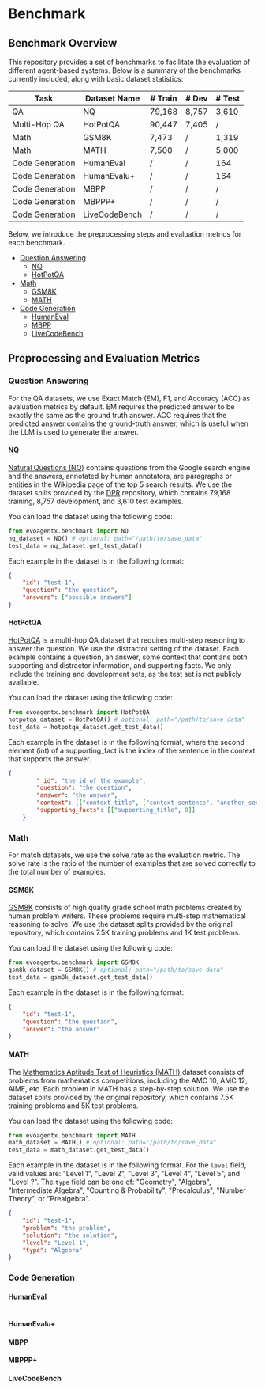 # Benchmark 

## Benchmark Overview 

This repository provides a set of benchmarks to facilitate the evaluation of different agent-based systems. Below is a summary of the benchmarks currently included, along with basic dataset statistics: 


| Task                      | Dataset Name    | # Train   | # Dev   | # Test |
| ------------------------- | --------------- | --------- | ------- | ------ |
| QA                        | NQ              | 79,168    | 8,757   | 3,610  |
| Multi-Hop QA              | HotPotQA        | 90,447    | 7,405   | /      |
| Math                      | GSM8K           | 7,473     | /       | 1,319  |
| Math                      | MATH            | 7,500     | /       | 5,000  |
| Code Generation           | HumanEval       | /         | /       | 164    |
| Code Generation           | HumanEvalu+     | /         | /       | 164    |
| Code Generation           | MBPP            | /         | /       | /      |
| Code Generation           | MBPPP+          | /         | /       | /      |
| Code Generation           | LiveCodeBench   | /         | /       | /      |


Below, we introduce the preprocessing steps and evaluation metrics for each benchmark. 

- [Question Answering](#question-answering)
  - [NQ](#nq)
  - [HotPotQA](#hotpotqa)
- [Math](#math)
  - [GSM8K](#gsm8k)
  - [MATH](#math)
- [Code Generation](#code-generation)
  - [HumanEval](#humaneval)
  - [MBPP](#mbpp)
  - [LiveCodeBench](#livecodebench)

## Preprocessing and Evaluation Metrics 

### Question Answering 

For the QA datasets, we use Exact Match (EM), F1, and Accuracy (ACC) as evaluation metrics by default. EM requires the predicted answer to be exactly the same as the ground truth answer. ACC requires that the predicted answer contains the ground-truth answer, which is useful when the LLM is used to generate the answer. 

#### NQ
[Natural Questions (NQ)](https://github.com/google-research-datasets/natural-questions) contains questions from the Google search engine and the answers, annotated by human annotators, are paragraphs or entities in the Wikipedia page of the top 5 search results. We use the dataset splits provided by the [DPR](https://github.com/facebookresearch/DPR) repository, which contains 79,168 training, 8,757 development, and 3,610 test examples. 

You can load the dataset using the following code: 
```python
from evoagentx.benchmark import NQ
nq_dataset = NQ() # optional: path="/path/to/save_data"
test_data = nq_dataset.get_test_data()
```
Each example in the dataset is in the following format: 
```json
{
    "id": "test-1", 
    "question": "the question", 
    "answers": ["possible answers"]
}
```


#### HotPotQA 
[HotPotQA](https://hotpotqa.github.io/) is a multi-hop QA dataset that requires multi-step reasoning to answer the question. We use the distractor setting of the dataset. Each example contains a question, an answer, some context that contians both supporting and distractor information, and supporting facts. We only include the training and development sets, as the test set is not publicly available. 

You can load the dataset using the following code: 
```python
from evoagentx.benchmark import HotPotQA
hotpotqa_dataset = HotPotQA() # optional: path="/path/to/save_data"
test_data = hotpotqa_dataset.get_test_data()
```
Each example in the dataset is in the following format, where the second element (int) of a supporting_fact is the index of the sentence in the context that supports the answer. 
```json
{
        "_id": "the id of the example", 
        "question": "the question", 
        "answer": "the answer", 
        "context": [["context_title", ["context_sentence", "another_sentence"]]],
        "supporting_facts": [["supporting_title", 0]]
    }
```


### Math

For match datasets, we use the solve rate as the evaluation metric. The solve rate is the ratio of the number of examples that are solved correctly to the total number of examples.

#### GSM8K 
[GSM8K](https://github.com/openai/grade-school-math) consists of high quality grade school math problems created by human problem writers. These problems require multi-step mathematical reasoning to solve. We use the dataset splits provided by the original repository, which contains 7.5K training problems and 1K test problems. 

You can load the dataset using the following code: 
```python
from evoagentx.benchmark import GSM8K
gsm8k_dataset = GSM8K() # optional: path="/path/to/save_data"
test_data = gsm8k_dataset.get_test_data()
```
Each example in the dataset is in the following format: 
```json
{
    "id": "test-1", 
    "question": "the question", 
    "answer": "the answer"
}
```

#### MATH 
The [Mathematics Aptitude Test of Heuristics (MATH)](https://github.com/hendrycks/math) dataset consists of problems from mathematics competitions, including the AMC 10, AMC 12, AIME, etc. Each problem in MATH has a step-by-step solution. We use the dataset splits provided by the original repository, which contains 7.5K training problems and 5K test problems. 

You can load the dataset using the following code: 
```python
from evoagentx.benchmark import MATH
math_dataset = MATH() # optional: path="/path/to/save_data"
test_data = math_dataset.get_test_data()
```
Each example in the dataset is in the following format. For the `level` field, valid values are: "Level 1", "Level 2", "Level 3", "Level 4", "Level 5", and "Level ?". The `type` field can be one of: "Geometry", "Algebra", "Intermediate Algebra", "Counting & Probability", "Precalculus", "Number Theory", or "Prealgebra".

```json
{
    "id": "test-1", 
    "problem": "the problem", 
    "solution": "the solution",
    "level": "Level 1",
    "type": "Algebra"
}
```

### Code Generation 

#### HumanEval 

```

```
#### HumanEvalu+

#### MBPP 

#### MBPPP+ 

#### LiveCodeBench 

